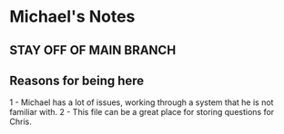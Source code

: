 # Michael's Notes

## STAY OFF OF MAIN BRANCH

## Reasons for being here

1 - Michael has a lot of issues, working through a system that he is not familiar with.
2 - This file can be a great place for storing questions for Chris.
